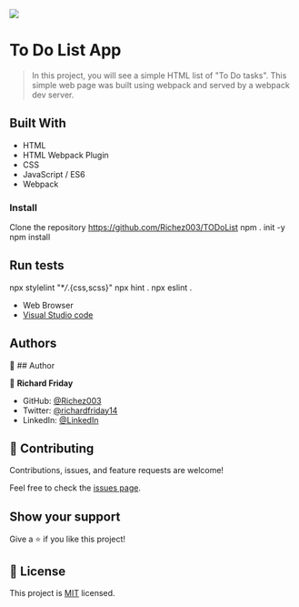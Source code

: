 ![](https://img.shields.io/badge/Microverse-blueviolet)

# To Do List App

> In this project, you will see a simple HTML list of "To Do tasks". This simple web page was built using webpack and served by a webpack dev server.

## Built With

- HTML
- HTML Webpack Plugin
- CSS
- JavaScript / ES6
- Webpack

### Install

Clone the repository
https://github.com/Richez003/TODoList
npm . init -y
npm install

## Run tests

npx stylelint "\*_/_.{css,scss}"
npx hint .
npx eslint .

- Web Browser
- [Visual Studio code](https://code.visualstudio.com/)

## Authors

👤 ## Author

👤 **Richard Friday**

- GitHub: [@Richez003](https://github.com/Richez003)
- Twitter: [@richardfriday14](https://twitter.com/richardfriday14)
- LinkedIn: [@LinkedIn](https://www.linkedin.com/in/richard-friday-54980718a)

## 🤝 Contributing

Contributions, issues, and feature requests are welcome!

Feel free to check the [issues page](https://github.com/Richez003/TODoList/issues).

## Show your support

Give a ⭐️ if you like this project!

## 📝 License

This project is [MIT](./MIT.md) licensed.
